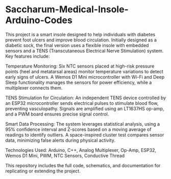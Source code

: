 # Saccharum-Medical-Insole-Arduino-Codes
This project is a smart insole designed to help individuals with diabetes prevent foot ulcers and improve blood circulation. Initially designed as a diabetic sock, the final version uses a flexible insole with embedded sensors and a TENS (Transcutaneous Electrical Nerve Stimulation) system. Key features include:

Temperature Monitoring: Six NTC sensors placed at high-risk pressure points (heel and metatarsal areas) monitor temperature variations to detect early signs of ulcers. A Wemos D1 Mini microcontroller with Wi-Fi and Deep Sleep functionality manages the sensors for power efficiency, while a multiplexer connects them.

TENS Stimulation for Circulation: An independent TENS device controlled by an ESP32 microcontroller sends electrical pulses to stimulate blood flow, preventing vasculopathy. Signals are amplified using an LT1637HS op-amp, and a PWM board ensures precise signal control.

Smart Data Processing: The system leverages statistical analysis, using a 95% confidence interval and Z-scores based on a moving average of readings to identify outliers. A space-inspired cluster test compares sensor data, minimizing false alerts during physical activity.

Technologies Used: Arduino, C++, Analog Multiplexer, Op-Amp, ESP32, Wemos D1 Mini, PWM, NTC Sensors, Conductive Thread

This repository includes the full code, schematics, and documentation for replicating or extending the project.






